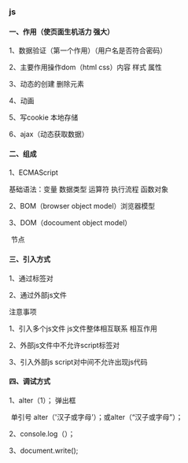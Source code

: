 ### js

#### 一、作用（使页面生机活力 强大）

1、数据验证（第一个作用）（用户名是否符合密码）

2、主要作用操作dom（html css）内容 样式 属性 

3、动态的创建 删除元素

4、动画

5、写cookie 本地存储

6、ajax（动态获取数据）

#### 二、组成

1、ECMAScript

基础语法：变量 数据类型 运算符 执行流程 函数对象

2、BOM（browser object model）浏览器模型

3、DOM（docoument object model）

​     节点

#### 三、引入方式

1、通过标签对

<script>

js代码

</script>

2、通过外部js文件

<script src="index.js"></script>

注意事项

1、引入多个js文件 js文件整体相互联系 相互作用

2、外部js文件中不允许script标签对

3、引入外部js script对中间不允许出现js代码

#### 四、调试方式

1、alter（1）； 弹出框

​      单引号 alter（'汉子或字母'）；或alter（“汉子或字母”）；

2、console.log（）；

3、document.write();



